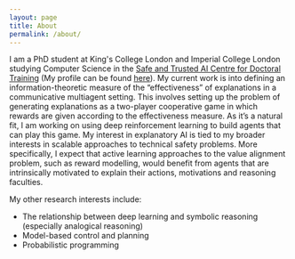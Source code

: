 ```yaml
---
layout: page
title: About
permalink: /about/
---
```


I am a PhD student at King's College London and Imperial College London studying Computer Science in the [Safe and Trusted AI Centre for Doctoral Training](https://safeandtrustedai.org) (My profile can be found [here](https://safeandtrustedai.org/person/dylan-cope/)). My current work is into defining an information-theoretic measure of the “effectiveness” of explanations in a communicative multiagent setting. This involves setting up the problem of generating explanations as a two-player cooperative game in which rewards are given according to the effectiveness measure. As it’s a natural fit, I am working on using deep reinforcement learning to build agents that can play this game. My interest in explanatory AI is tied to my broader interests in scalable approaches to technical safety problems. More specifically, I expect that active learning approaches to the value alignment problem, such as reward modelling, would benefit from agents that are intrinsically motivated to explain their actions, motivations and reasoning faculties.

My other research interests include:

* The relationship between deep learning and symbolic reasoning (especially analogical reasoning)
* Model-based control and planning
* Probabilistic programming
